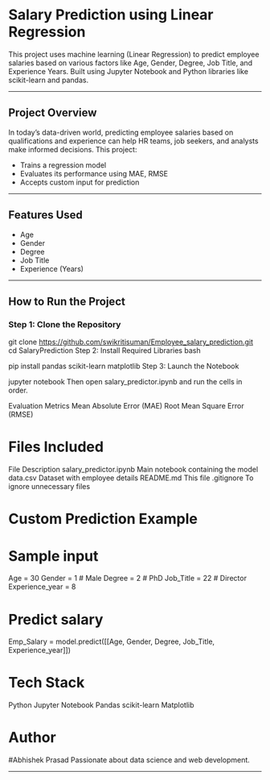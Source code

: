 #  Salary Prediction using Linear Regression

This project uses machine learning (Linear Regression) to predict employee salaries based on various factors like Age, Gender, Degree, Job Title, and Experience Years. Built using Jupyter Notebook and Python libraries like scikit-learn and pandas.

---

##  Project Overview

In today’s data-driven world, predicting employee salaries based on qualifications and experience can help HR teams, job seekers, and analysts make informed decisions. This project:
- Trains a regression model
- Evaluates its performance using MAE, RMSE
- Accepts custom input for prediction

---

##  Features Used

- Age
- Gender
- Degree
- Job Title
- Experience (Years)

---

##  How to Run the Project

### Step 1: Clone the Repository

git clone  https://github.com/swikritisuman/Employee_salary_prediction.git
cd SalaryPrediction
Step 2: Install Required Libraries
bash

pip install pandas scikit-learn matplotlib
Step 3: Launch the Notebook



jupyter notebook
Then open salary_predictor.ipynb and run the cells in order.

Evaluation Metrics
Mean Absolute Error (MAE)
Root Mean Square Error (RMSE)

# Files Included
File	Description
salary_predictor.ipynb	Main notebook containing the model
data.csv	Dataset with employee details
README.md	This file
.gitignore	To ignore unnecessary files

# Custom Prediction Example

# Sample input
Age = 30
Gender = 1  # Male
Degree = 2  # PhD
Job_Title = 22  # Director
Experience_year = 8

# Predict salary
Emp_Salary = model.predict([[Age, Gender, Degree, Job_Title, Experience_year]])

# Tech Stack
Python
Jupyter Notebook
Pandas
scikit-learn
Matplotlib

# Author
#Abhishek Prasad
Passionate about data science and web development.



---







